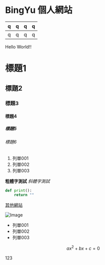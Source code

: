 # BingYu 個人網站

| q    | q    | q    | q    |
| :--- | ---- | ---- | ---- |
| q    | q    | q    | q    |

Hello World!!

# 標題1
## 標題2
### 標題3
#### 標題4
##### 標題5
###### 標題6

1. 列單001
2. 列單002
3. 列單003

**粗體字測試**  *斜體字測試*

```python
def print():
    return ""
```

[其他網站](https://bing-yu.blogspot.com/) 

![Image](https://stickershop.line-scdn.net/stickershop/v1/product/7834/LINEStorePC/main.png;compress=true)

- 列單001
- 列單002
- 列單003

$$
ax^2+bx+c=0
$$

123
